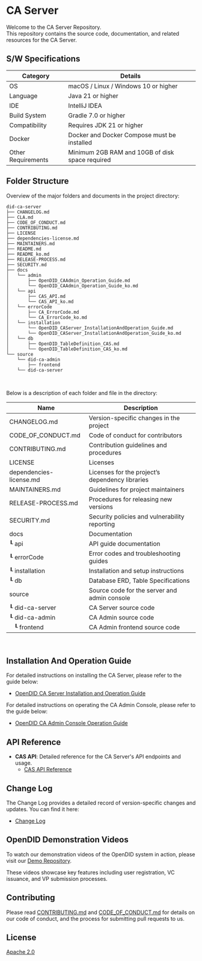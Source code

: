CA Server
==

Welcome to the CA Server Repository. <br>
This repository contains the source code, documentation, and related resources for the CA Server.

## S/W Specifications
| Category           | Details                                         |
|--------------------|-------------------------------------------------|
| OS                 | macOS / Linux / Windows 10 or higher            |
| Language           | Java 21 or higher                               |
| IDE                | IntelliJ IDEA                                   |
| Build System       | Gradle 7.0 or higher                            |
| Compatibility      | Requires JDK 21 or higher                       |
| Docker             | Docker and Docker Compose must be installed     |
| Other Requirements | Minimum 2GB RAM and 10GB of disk space required |

## Folder Structure
Overview of the major folders and documents in the project directory:

```
did-ca-server
├── CHANGELOG.md
├── CLA.md
├── CODE_OF_CONDUCT.md
├── CONTRIBUTING.md
├── LICENSE
├── dependencies-license.md
├── MAINTAINERS.md
├── README.md
├── README_ko.md
├── RELEASE-PROCESS.md
├── SECURITY.md
├── docs
│   └── admin
│       ├── OpenDID_CAAdmin_Operation_Guide.md
│       └── OpenDID_CAAdmin_Operation_Guide_ko.md
│   └── api
│       ├── CAS_API.md
│       └── CAS_API_ko.md
│   └── errorCode
│       ├── CA_ErrorCode.md
│       └── CA_ErrorCode_ko.md
│   └── installation
│       └── OpenDID_CAServer_InstallationAndOperation_Guide.md
│       └── OpenDID_CAServer_InstallationAndOperation_Guide_ko.md
│   └── db
│       ├── OpenDID_TableDefinition_CAS.md
│       └── OpenDID_TableDefinition_CAS_ko.md
└── source
    └── did-ca-admin
        ├── frontend
    └── did-ca-server
```

<br/>

Below is a description of each folder and file in the directory:

| Name                         | Description                                     |
| ---------------------------- | ----------------------------------------------- |
| CHANGELOG.md                 | Version-specific changes in the project         |
| CODE_OF_CONDUCT.md           | Code of conduct for contributors                |
| CONTRIBUTING.md              | Contribution guidelines and procedures          |
| LICENSE                      | Licenses                                        |
| dependencies-license.md      | Licenses for the project’s dependency libraries |
| MAINTAINERS.md               | Guidelines for project maintainers              |
| RELEASE-PROCESS.md           | Procedures for releasing new versions           |
| SECURITY.md                  | Security policies and vulnerability reporting   |
| docs                         | Documentation                                   |
| ┖ api                        | API guide documentation                         |
| ┖ errorCode                  | Error codes and troubleshooting guides          |
| ┖ installation               | Installation and setup instructions             |
| ┖ db                         | Database ERD,  Table Specifications             |
| source                       | Source code for the server and admin console    |
| ┖ did-ca-server              | CA Server source code                           |
| ┖ did-ca-admin               | CA Admin source code                            |
| &nbsp;&nbsp;&nbsp;┖ frontend | CA Admin frontend source code                   |

<br/>

## Installation And Operation Guide

For detailed instructions on installing the CA Server, please refer to the guide below:
- [OpenDID CA Server Installation and Operation Guide](docs/installation/OpenDID_CAServer_Installation_Guide.md)  

For detailed instructions on operating the CA Admin Console, please refer to the guide below:  
- [OpenDID CA Admin Console Operation Guide](docs/admin/OpenDID_CAAdmin_Operation_Guide_ko.md)

## API Reference

- **CAS API**: Detailed reference for the CA Server's API endpoints and usage.
  - [CAS API Reference](docs/api/CAS_API_ko.md)

## Change Log

The Change Log provides a detailed record of version-specific changes and updates. You can find it here:
- [Change Log](./CHANGELOG.md)

## OpenDID Demonstration Videos <br>
To watch our demonstration videos of the OpenDID system in action, please visit our [Demo Repository](https://github.com/OmniOneID/did-demo-server). <br>

These videos showcase key features including user registration, VC issuance, and VP submission processes.

## Contributing

Please read [CONTRIBUTING.md](CONTRIBUTING.md) and [CODE_OF_CONDUCT.md](CODE_OF_CONDUCT.md) for details on our code of conduct, and the process for submitting pull requests to us.

## License
[Apache 2.0](LICENSE)
